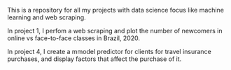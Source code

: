 This is a repository for all my projects with data science focus like machine learning and web scraping.

In project 1, I perfom a web scraping and plot the number of newcomers in online vs face-to-face classes in Brazil, 2020.

In project 4, I create a mmodel predictor for clients for travel insurance purchases, and display factors that affect the purchase of it. 
